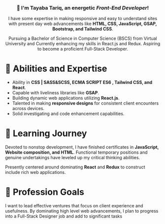 <div align="center">
    <h3>👋 I'm Tayaba Tariq, an energetic <i>Front-End Developer</i>!</h3>
    <p>
         I have some expertise in making responsive and easy to understand sites with present day web advancements like <b>HTML, CSS, JavaScript, GSAP, Bootstrap, and Tailwind CSS</b>.
    </p>
    <p>    
 Pursuing a Bachelor of Science in Computer Science (BSCS) from Virtual University and  Currently enhancing my skills in React.js and Redux.
Aspiring to become a proficient Full-Stack Developer</i>.
    </p>

</div>

<div>
    <h1>🌟 Abilities and Expertise</h1>
    <ul>
        <li> Ability in <b> CSS | SASS&SCSS, ECMA SCRIPT ES6 , Tailwind CSS, and React</b>.</li>
        <li> Capable with liveliness libraries like <b>GSAP</b>.</li>
        <li> Building dynamic web applications utilizing <b>React.js</b>.</li>
        <li> Talented in making <b>responsive designs</b> for consistent client encounters across devices.</li>
        <li> Solid investigating and code enhancement capabilities.</li>
    </ul>
</div>

<div>
    <h1>📘 Learning Journey</h1>
    <p>
        Devoted to nonstop development, I have finished certificates in <b>JavaScript, Website composition, and HTML</b>. Functional temporary positions and genuine undertakings have leveled up my critical thinking abilities.
    </p>
    <p>
         Presently centered around dominating <b>React</b> and <b>Redux</b> to construct include rich web applications.
    </p>
</div>

<div>
    <h1>🎯 Profession Goals</h1>
    <p>
        I want to lead effective ventures that focus on client experience and usefulness. By dominating high level web advancements, I plan to progress into a Full-Stack Designer job and add to significant tasks
    </p>
    
</div>


